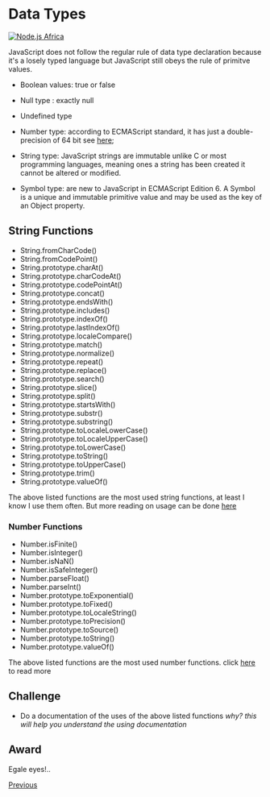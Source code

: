 # Data Types 

[![Node.js Africa](https://img.shields.io/badge/node.js%20africa-contributor-green.svg)](http://github.com/nodejsafrica/team-nodejs-africa)

JavaScript does not follow the regular rule of data type declaration because it's a losely typed language but JavaScript still obeys the rule of primitve values.

- Boolean values: true or false
- Null type : exactly null
- Undefined type
- Number type: according to ECMAScript standard, it has just a double-precision of 64  bit see [here](https://developer.mozilla.org/en-US/docs/Web/JavaScript/Data_structures);

- String type: JavaScript strings are immutable unlike C or most programming languages, meaning ones a string has been created it cannot be altered or modified.
- Symbol type: are new to JavaScript in ECMAScript Edition 6. A Symbol is a unique and immutable primitive value and may be used as the key of an Object property.

## String Functions 
- String.fromCharCode()
- String.fromCodePoint()
- String.prototype.charAt()
- String.prototype.charCodeAt()
- String.prototype.codePointAt()
- String.prototype.concat()
- String.prototype.endsWith()
- String.prototype.includes()
- String.prototype.indexOf()
- String.prototype.lastIndexOf()
- String.prototype.localeCompare()
- String.prototype.match()
- String.prototype.normalize()
- String.prototype.repeat()
- String.prototype.replace()
- String.prototype.search()
- String.prototype.slice()
- String.prototype.split()
- String.prototype.startsWith()
- String.prototype.substr()
- String.prototype.substring()
- String.prototype.toLocaleLowerCase()
- String.prototype.toLocaleUpperCase()
- String.prototype.toLowerCase()
- String.prototype.toString()
- String.prototype.toUpperCase()
- String.prototype.trim()
- String.prototype.valueOf()

The above listed functions are the most used string functions, at least I know I use them often. But more reading on usage can be done [here](https://developer.mozilla.org/en-US/docs/Web/JavaScript/Reference/Global_Objects/String)

### Number Functions

- Number.isFinite()
- Number.isInteger()
- Number.isNaN()
- Number.isSafeInteger()
- Number.parseFloat()
- Number.parseInt()
- Number.prototype.toExponential()
- Number.prototype.toFixed()
- Number.prototype.toLocaleString()
- Number.prototype.toPrecision()
- Number.prototype.toSource()
- Number.prototype.toString()
- Number.prototype.valueOf() 

The above listed functions are the most used number functions. click [here](https://developer.mozilla.org/en-US/docs/Web/JavaScript/Reference/Global_Objects/Number) to read more


## Challenge 
- Do a documentation of the uses of the above listed functions
*why? this will help you understand the using documentation*

## Award
Egale eyes!..

[Previous](https://github.com/NodeJSAfrica/workshoppers/tree/master/5.%20working_with_arrays)